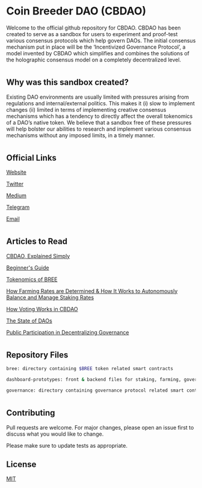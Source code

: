 # Coin Breeder DAO (CBDAO)

Welcome to the official github repository for CBDAO. CBDAO has been created to serve as a sandbox for users to experiment and proof-test various consensus protocols which help govern DAOs. The initial consensus mechanism put in place will be the ‘Incentivized Governance Protocol’, a model invented by CBDAO which simplifies and combines the solutions of the holographic consensus model on a completely decentralized level.

#
## Why was this sandbox created?

Existing DAO environments are usually limited with pressures arising from regulations and internal/external politics. This makes it (i) slow to implement changes (ii) limited in terms of implementing creative consensus mechanisms which has a tendency to directly affect the overall tokenomics of a DAO’s native token. We believe that a sandbox free of these pressures will help bolster our abilities to research and implement various consensus mechanisms without any imposed limits, in a timely manner.

#
## Official Links


[Website](https://coinbreeder.com)

[Twitter](https://twitter.com/coinbreeder)

[Medium](https://medium.com/@coinbreeder)

[Telegram](https://t.me/coinbreederdao)

[Email](mailto:hello@coinbreeder.com)


#
## Articles to Read


[CBDAO, Explained Simply](https://medium.com/@coinbreeder/cbdao-explained-in-simple-terms-b8d779978fd8)

[Beginner's Guide](https://medium.com/@coinbreeder/beginners-guide-to-coin-breeder-dao-cbdao-500c208822d0)

[Tokenomics of BREE](https://medium.com/@coinbreeder/tokenomics-of-cbdao-bree-a622fca12907)

[How Farming Rates are Determined & How It Works to Autonomously Balance and Manage Staking Rates](https://medium.com/@coinbreeder/how-farming-rates-are-determined-c207295b4e0c)

[How Voting Works in CBDAO](https://medium.com/@coinbreeder/guide-incentivized-governance-protocol-how-voting-works-in-cbdao-7ea3a35a0aec)

[The State of DAOs](https://medium.com/@coinbreeder/the-state-of-daos-1aecba88d9ed)

[Public Participation in Decentralizing Governance](https://medium.com/@coinbreeder/public-participation-in-decentralizing-governance-c44ef3df58c4)


#

## Repository Files

```bash
bree: directory containing $BREE token related smart contracts
```

```bash
dashboard-prototypes: front & backend files for staking, farming, governance dashboards.
```

```bash
governance: directory containing governance protocol related smart contracts.
```
#

## Contributing
Pull requests are welcome. For major changes, please open an issue first to discuss what you would like to change.

Please make sure to update tests as appropriate.

## License
[MIT](https://choosealicense.com/licenses/mit/)
